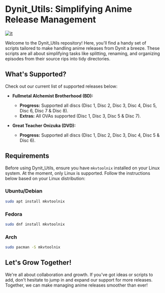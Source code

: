 # Dynit_Utils: Simplifying Anime Release Management

[![it](https://img.shields.io/badge/lang-it-green.svg)](https://github.com/GalacticSage/dynit_utils/blob/main/README.it.md)

Welcome to the Dynit_Utils repository! Here, you'll find a handy set of scripts tailored to make handling anime releases from Dynit a breeze. These scripts are all about simplifying tasks like splitting, renaming, and organizing episodes from their source rips into tidy directories.

## What's Supported?

Check out our current list of supported releases below:

- **Fullmetal Alchemist Brotherhood (BD):** 
  - **Progress:** Supported all discs (Disc 1, Disc 2, Disc 3, Disc 4, Disc 5, Disc 6, Disc 7 & Disc 8).
  - **Extras:** All OVAs supported (Disc 1, Disc 3, Disc 5 & Disc 7).

- **Great Teacher Onizuka (DVD):**
  - **Progress:** Supported all discs (Disc 1, Disc 2, Disc 3, Disc 4, Disc 5 & Disc 6).

## Requirements

Before using Dynit_Utils, ensure you have `mkvtoolnix` installed on your Linux system. At the moment, only Linux is supported. Follow the instructions below based on your Linux distribution:

### Ubuntu/Debian

```bash
sudo apt install mkvtoolnix
```
### Fedora
```bash
sudo dnf install mkvtoolnix
```
### Arch
```bash
sudo pacman -S mkvtoolnix
```

## Let's Grow Together!

We're all about collaboration and growth. If you've got ideas or scripts to add, don't hesitate to jump in and expand our support for more releases. Together, we can make managing anime releases smoother than ever!
